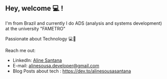 ## Hey, welcome 💻 !  

I'm from Brazil and currently I do ADS (analysis and systems development) at the university "FAMETRO"
<p>Passionate about Technology 💻🔵</p>


Reach me out:
* LinkedIn: [Aline Santana](https://www.linkedin.com/in/aline-sousa-santana-131535256/)
* E-mail: alinesousa.developer@gmail.com
* Blog Posts about tech : https://dev.to/alinesousasantana
